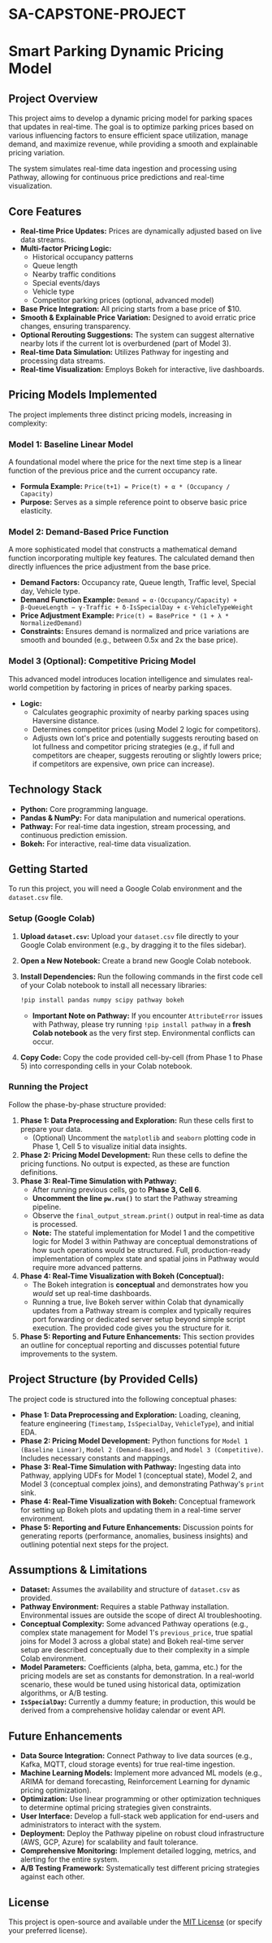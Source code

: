 # SA-CAPSTONE-PROJECT
# Smart Parking Dynamic Pricing Model

## Project Overview

This project aims to develop a dynamic pricing model for parking spaces that updates in real-time. The goal is to optimize parking prices based on various influencing factors to ensure efficient space utilization, manage demand, and maximize revenue, while providing a smooth and explainable pricing variation.

The system simulates real-time data ingestion and processing using Pathway, allowing for continuous price predictions and real-time visualization.

## Core Features

* **Real-time Price Updates:** Prices are dynamically adjusted based on live data streams.
* **Multi-factor Pricing Logic:**
    * Historical occupancy patterns
    * Queue length
    * Nearby traffic conditions
    * Special events/days
    * Vehicle type
    * Competitor parking prices (optional, advanced model)
* **Base Price Integration:** All pricing starts from a base price of $10.
* **Smooth & Explainable Price Variation:** Designed to avoid erratic price changes, ensuring transparency.
* **Optional Rerouting Suggestions:** The system can suggest alternative nearby lots if the current lot is overburdened (part of Model 3).
* **Real-time Data Simulation:** Utilizes Pathway for ingesting and processing data streams.
* **Real-time Visualization:** Employs Bokeh for interactive, live dashboards.

## Pricing Models Implemented

The project implements three distinct pricing models, increasing in complexity:

### Model 1: Baseline Linear Model

A foundational model where the price for the next time step is a linear function of the previous price and the current occupancy rate.
* **Formula Example:** `Price(t+1) = Price(t) + α * (Occupancy / Capacity)`
* **Purpose:** Serves as a simple reference point to observe basic price elasticity.

### Model 2: Demand-Based Price Function

A more sophisticated model that constructs a mathematical demand function incorporating multiple key features. The calculated demand then directly influences the price adjustment from the base price.
* **Demand Factors:** Occupancy rate, Queue length, Traffic level, Special day, Vehicle type.
* **Demand Function Example:** `Demand = α·(Occupancy/Capacity) + β·QueueLength − γ·Traffic + δ·IsSpecialDay + ε·VehicleTypeWeight`
* **Price Adjustment Example:** `Price(t) = BasePrice * (1 + λ * NormalizedDemand)`
* **Constraints:** Ensures demand is normalized and price variations are smooth and bounded (e.g., between 0.5x and 2x the base price).

### Model 3 (Optional): Competitive Pricing Model

This advanced model introduces location intelligence and simulates real-world competition by factoring in prices of nearby parking spaces.
* **Logic:**
    * Calculates geographic proximity of nearby parking spaces using Haversine distance.
    * Determines competitor prices (using Model 2 logic for competitors).
    * Adjusts own lot's price and potentially suggests rerouting based on lot fullness and competitor pricing strategies (e.g., if full and competitors are cheaper, suggests rerouting or slightly lowers price; if competitors are expensive, own price can increase).

## Technology Stack

* **Python:** Core programming language.
* **Pandas & NumPy:** For data manipulation and numerical operations.
* **Pathway:** For real-time data ingestion, stream processing, and continuous prediction emission.
* **Bokeh:** For interactive, real-time data visualization.

## Getting Started

To run this project, you will need a Google Colab environment and the `dataset.csv` file.

### Setup (Google Colab)

1.  **Upload `dataset.csv`:** Upload your `dataset.csv` file directly to your Google Colab environment (e.g., by dragging it to the files sidebar).
2.  **Open a New Notebook:** Create a brand new Google Colab notebook.
3.  **Install Dependencies:** Run the following commands in the first code cell of your Colab notebook to install all necessary libraries:
    ```bash
    !pip install pandas numpy scipy pathway bokeh
    ```
    * **Important Note on Pathway:** If you encounter `AttributeError` issues with Pathway, please try running `!pip install pathway` in a **fresh Colab notebook** as the very first step. Environmental conflicts can occur.

4.  **Copy Code:** Copy the code provided cell-by-cell (from Phase 1 to Phase 5) into corresponding cells in your Colab notebook.

### Running the Project

Follow the phase-by-phase structure provided:

1.  **Phase 1: Data Preprocessing and Exploration:** Run these cells first to prepare your data.
    * (Optional) Uncomment the `matplotlib` and `seaborn` plotting code in Phase 1, Cell 5 to visualize initial data insights.
2.  **Phase 2: Pricing Model Development:** Run these cells to define the pricing functions. No output is expected, as these are function definitions.
3.  **Phase 3: Real-Time Simulation with Pathway:**
    * After running previous cells, go to **Phase 3, Cell 6**.
    * **Uncomment the line `pw.run()`** to start the Pathway streaming pipeline.
    * Observe the `final_output_stream.print()` output in real-time as data is processed.
    * **Note:** The stateful implementation for Model 1 and the competitive logic for Model 3 within Pathway are conceptual demonstrations of how such operations would be structured. Full, production-ready implementation of complex state and spatial joins in Pathway would require more advanced patterns.
4.  **Phase 4: Real-Time Visualization with Bokeh (Conceptual):**
    * The Bokeh integration is **conceptual** and demonstrates how you *would* set up real-time dashboards.
    * Running a true, live Bokeh server within Colab that dynamically updates from a Pathway stream is complex and typically requires port forwarding or dedicated server setup beyond simple script execution. The provided code gives you the structure for it.
5.  **Phase 5: Reporting and Future Enhancements:** This section provides an outline for conceptual reporting and discusses potential future improvements to the system.

## Project Structure (by Provided Cells)

The project code is structured into the following conceptual phases:

* **Phase 1: Data Preprocessing and Exploration:** Loading, cleaning, feature engineering (`Timestamp`, `IsSpecialDay`, `VehicleType`), and initial EDA.
* **Phase 2: Pricing Model Development:** Python functions for `Model 1 (Baseline Linear)`, `Model 2 (Demand-Based)`, and `Model 3 (Competitive)`. Includes necessary constants and mappings.
* **Phase 3: Real-Time Simulation with Pathway:** Ingesting data into Pathway, applying UDFs for Model 1 (conceptual state), Model 2, and Model 3 (conceptual complex joins), and demonstrating Pathway's `print` sink.
* **Phase 4: Real-Time Visualization with Bokeh:** Conceptual framework for setting up Bokeh plots and updating them in a real-time server environment.
* **Phase 5: Reporting and Future Enhancements:** Discussion points for generating reports (performance, anomalies, business insights) and outlining potential next steps for the project.

## Assumptions & Limitations

* **Dataset:** Assumes the availability and structure of `dataset.csv` as provided.
* **Pathway Environment:** Requires a stable Pathway installation. Environmental issues are outside the scope of direct AI troubleshooting.
* **Conceptual Complexity:** Some advanced Pathway operations (e.g., complex state management for Model 1's `previous_price`, true spatial joins for Model 3 across a global state) and Bokeh real-time server setup are described conceptually due to their complexity in a simple Colab environment.
* **Model Parameters:** Coefficients (alpha, beta, gamma, etc.) for the pricing models are set as constants for demonstration. In a real-world scenario, these would be tuned using historical data, optimization algorithms, or A/B testing.
* **`IsSpecialDay`:** Currently a dummy feature; in production, this would be derived from a comprehensive holiday calendar or event API.

## Future Enhancements

* **Data Source Integration:** Connect Pathway to live data sources (e.g., Kafka, MQTT, cloud storage events) for true real-time ingestion.
* **Machine Learning Models:** Implement more advanced ML models (e.g., ARIMA for demand forecasting, Reinforcement Learning for dynamic pricing optimization).
* **Optimization:** Use linear programming or other optimization techniques to determine optimal pricing strategies given constraints.
* **User Interface:** Develop a full-stack web application for end-users and administrators to interact with the system.
* **Deployment:** Deploy the Pathway pipeline on robust cloud infrastructure (AWS, GCP, Azure) for scalability and fault tolerance.
* **Comprehensive Monitoring:** Implement detailed logging, metrics, and alerting for the entire system.
* **A/B Testing Framework:** Systematically test different pricing strategies against each other.

## License

This project is open-source and available under the [MIT License](LICENSE.md) (or specify your preferred license).
